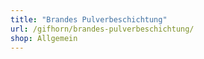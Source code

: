 ```yaml
---
title: "Brandes Pulverbeschichtung"
url: /gifhorn/brandes-pulverbeschichtung/
shop: Allgemein
---
```


